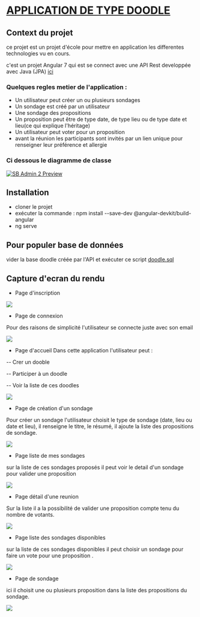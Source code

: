 # [APPLICATION DE TYPE DOODLE](https://github.com/Constant23/Doodle-front)

## Context du projet 

ce projet est un projet d'école pour mettre en application les differentes technologies vu en cours. 

c'est un projet Angular 7 qui est se connect avec une API Rest developpée avec Java (JPA) [ici](https://github.com/Constant23/tpjpa2019sir)

### Quelques regles metier de l'application :

-   Un utilisateur peut créer un ou plusieurs sondages
-   Un sondage est créé par un utilisateur
-   Une sondage des propositions
-   Un proposition peut être de type date, de type lieu ou de type date et lieu(ce qui explique l'héritage)
-   Un utilisateur peut voter pour un proposition
-   avant la réunion les participants sont invités par un lien unique pour renseigner leur préférence et allergie

### Ci dessous le diagramme de classe 

[![SB Admin 2 Preview](https://github.com/Constant23/Doodle-front/blob/master/src/assets/capture/DC.PNG)](https://github.com/Constant23/Doodle-front/blob/master/src/assets/capture/DC.PNG)

## Installation 

-  cloner le projet 
-  exécuter la commande :  npm install --save-dev @angular-devkit/build-angular
- ng serve

## Pour populer base de données 

vider la base doodle créée par l'API et exécuter ce script [doodle.sql](https://github.com/Constant23/Doodle-front/blob/master/dooble.sql)

## Capture d'ecran du rendu 
-   Page d'inscription 

[![](https://github.com/Constant23/Doodle-front/blob/master/src/assets/capture/1.PNG)](https://github.com/Constant23/Doodle-front/blob/master/src/assets/capture/1.PNG)

-   Page de connexion 

Pour des raisons de simplicité l'utilisateur se connecte juste avec son email

[![](https://github.com/Constant23/Doodle-front/blob/master/src/assets/capture/2.PNG)](https://github.com/Constant23/Doodle-front/blob/master/src/assets/capture/2.PNG)

-   Page d'accueil
Dans cette application l'utilisateur peut :

-- Crer un dooble 

-- Participer à un doodle 

-- Voir la liste de ces doodles 


[![](https://github.com/Constant23/Doodle-front/blob/master/src/assets/capture/3.PNG)](https://github.com/Constant23/Doodle-front/blob/master/src/assets/capture/3.PNG)

-   Page de création d'un sondage  

Pour créer un sondage l'utilisateur choisit le type de sondage (date, lieu ou date et lieu), il renseigne le titre, le résumé, il ajoute la liste des propositions de sondage. 

[![](https://github.com/Constant23/Doodle-front/blob/master/src/assets/capture/4.PNG)](https://github.com/Constant23/Doodle-front/blob/master/src/assets/capture/4.PNG)

-   Page liste de mes sondages 

sur la liste de ces sondages proposés il peut voir le detail d'un sondage pour valider une proposition

[![](https://github.com/Constant23/Doodle-front/blob/master/src/assets/capture/5.PNG)](https://github.com/Constant23/Doodle-front/blob/master/src/assets/capture/5.PNG)

-   Page détail d'une reunion  

Sur la liste il a la possibilité de valider une proposition compte tenu du nombre de votants.  

[![](https://github.com/Constant23/Doodle-front/blob/master/src/assets/capture/7.PNG)](https://github.com/Constant23/Doodle-front/blob/master/src/assets/capture/7.PNG)

-   Page liste des sondages disponibles 

sur la liste de ces sondages disponibles il peut choisir un sondage pour faire un vote pour une proposition . 

[![](https://github.com/Constant23/Doodle-front/blob/master/src/assets/capture/6.PNG)](https://github.com/Constant23/Doodle-front/blob/master/src/assets/capture/6.PNG)

-   Page de sondage 


ici il choisit une ou plusieurs proposition dans la liste des propositions du sondage.  

[![](https://github.com/Constant23/Doodle-front/blob/master/src/assets/capture/8.PNG)](https://github.com/Constant23/Doodle-front/blob/master/src/assets/capture/8.PNG)



